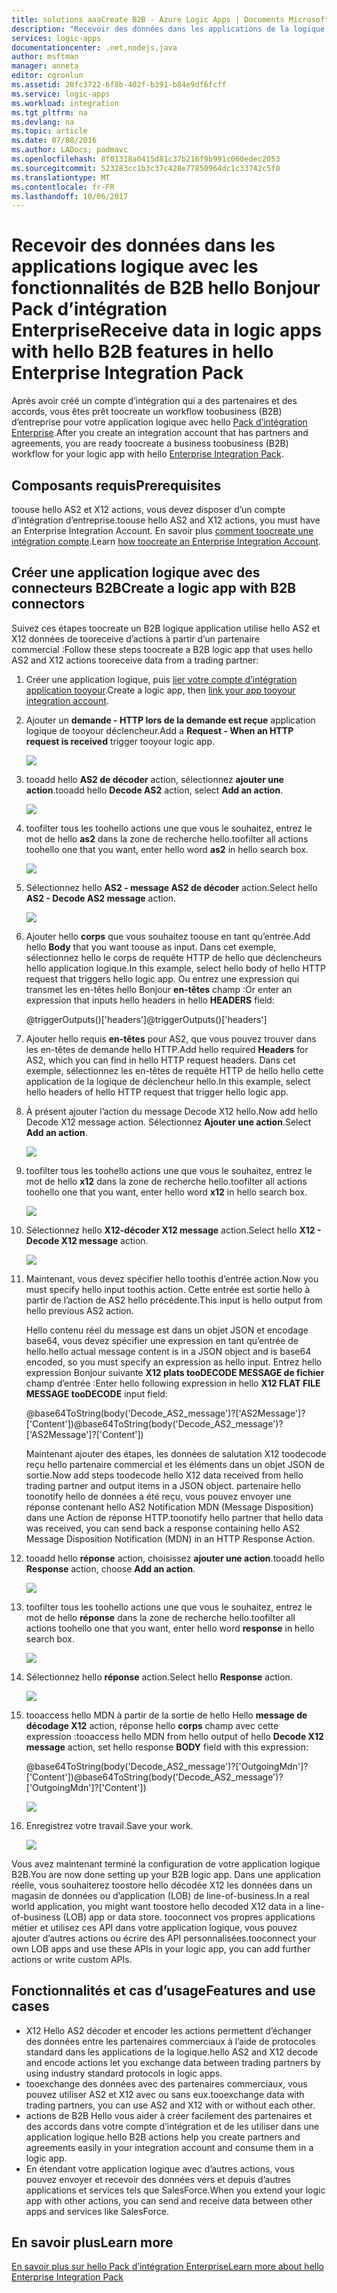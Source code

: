 ```yaml
---
title: solutions aaaCreate B2B - Azure Logic Apps | Documents Microsoft
description: "Recevoir des données dans les applications de la logique à l’aide des fonctionnalités de hello B2B Bonjour Pack d’intégration Enterprise"
services: logic-apps
documentationcenter: .net,nodejs,java
author: msftman
manager: anneta
editor: cgronlun
ms.assetid: 20fc3722-6f8b-402f-b391-b84e9df6fcff
ms.service: logic-apps
ms.workload: integration
ms.tgt_pltfrm: na
ms.devlang: na
ms.topic: article
ms.date: 07/08/2016
ms.author: LADocs; padmavc
ms.openlocfilehash: 8f01318a0415d81c37b216f9b991c060edec2053
ms.sourcegitcommit: 523283cc1b3c37c428e77850964dc1c33742c5f0
ms.translationtype: MT
ms.contentlocale: fr-FR
ms.lasthandoff: 10/06/2017
---
```

# <a name="receive-data-in-logic-apps-with-hello-b2b-features-in-hello-enterprise-integration-pack"></a><span data-ttu-id="f5a51-103">Recevoir des données dans les applications logique avec les fonctionnalités de B2B hello Bonjour Pack d’intégration Enterprise</span><span class="sxs-lookup"><span data-stu-id="f5a51-103">Receive data in logic apps with hello B2B features in hello Enterprise Integration Pack</span></span>

<span data-ttu-id="f5a51-104">Après avoir créé un compte d’intégration qui a des partenaires et des accords, vous êtes prêt toocreate un workflow toobusiness (B2B) d’entreprise pour votre application logique avec hello [Pack d’intégration Enterprise](logic-apps-enterprise-integration-overview.md).</span><span class="sxs-lookup"><span data-stu-id="f5a51-104">After you create an integration account that has partners and agreements, you are ready toocreate a business toobusiness (B2B) workflow for your logic app with hello [Enterprise Integration Pack](logic-apps-enterprise-integration-overview.md).</span></span>

## <a name="prerequisites"></a><span data-ttu-id="f5a51-105">Composants requis</span><span class="sxs-lookup"><span data-stu-id="f5a51-105">Prerequisites</span></span>

<span data-ttu-id="f5a51-106">toouse hello AS2 et X12 actions, vous devez disposer d’un compte d’intégration d’entreprise.</span><span class="sxs-lookup"><span data-stu-id="f5a51-106">toouse hello AS2 and X12 actions, you must have an Enterprise Integration Account.</span></span> <span data-ttu-id="f5a51-107">En savoir plus [comment toocreate une intégration compte](../logic-apps/logic-apps-enterprise-integration-accounts.md).</span><span class="sxs-lookup"><span data-stu-id="f5a51-107">Learn [how toocreate an Enterprise Integration Account](../logic-apps/logic-apps-enterprise-integration-accounts.md).</span></span>

## <a name="create-a-logic-app-with-b2b-connectors"></a><span data-ttu-id="f5a51-108">Créer une application logique avec des connecteurs B2B</span><span class="sxs-lookup"><span data-stu-id="f5a51-108">Create a logic app with B2B connectors</span></span>

<span data-ttu-id="f5a51-109">Suivez ces étapes toocreate un B2B logique application utilise hello AS2 et X12 données de tooreceive d’actions à partir d’un partenaire commercial :</span><span class="sxs-lookup"><span data-stu-id="f5a51-109">Follow these steps toocreate a B2B logic app that uses hello AS2 and X12 actions tooreceive data from a trading partner:</span></span>

1. <span data-ttu-id="f5a51-110">Créer une application logique, puis [lier votre compte d’intégration application tooyour](../logic-apps/logic-apps-enterprise-integration-accounts.md).</span><span class="sxs-lookup"><span data-stu-id="f5a51-110">Create a logic app, then [link your app tooyour integration account](../logic-apps/logic-apps-enterprise-integration-accounts.md).</span></span>

2. <span data-ttu-id="f5a51-111">Ajouter un **demande - HTTP lors de la demande est reçue** application logique de tooyour déclencheur.</span><span class="sxs-lookup"><span data-stu-id="f5a51-111">Add a **Request - When an HTTP request is received** trigger tooyour logic app.</span></span>

    ![](./media/logic-apps-enterprise-integration-b2b/flatfile-1.png)

3. <span data-ttu-id="f5a51-112">tooadd hello **AS2 de décoder** action, sélectionnez **ajouter une action**.</span><span class="sxs-lookup"><span data-stu-id="f5a51-112">tooadd hello **Decode AS2** action, select **Add an action**.</span></span>

    ![](./media/logic-apps-enterprise-integration-b2b/transform-2.png)

4. <span data-ttu-id="f5a51-113">toofilter tous les toohello actions une que vous le souhaitez, entrez le mot de hello **as2** dans la zone de recherche hello.</span><span class="sxs-lookup"><span data-stu-id="f5a51-113">toofilter all actions toohello one that you want, enter hello word **as2** in hello search box.</span></span>

    ![](./media/logic-apps-enterprise-integration-b2b/b2b-5.png)

5. <span data-ttu-id="f5a51-114">Sélectionnez hello **AS2 - message AS2 de décoder** action.</span><span class="sxs-lookup"><span data-stu-id="f5a51-114">Select hello **AS2 - Decode AS2 message** action.</span></span>

    ![](./media/logic-apps-enterprise-integration-b2b/b2b-6.png)

6. <span data-ttu-id="f5a51-115">Ajouter hello **corps** que vous souhaitez toouse en tant qu’entrée.</span><span class="sxs-lookup"><span data-stu-id="f5a51-115">Add hello **Body** that you want toouse as input.</span></span> <span data-ttu-id="f5a51-116">Dans cet exemple, sélectionnez hello le corps de requête HTTP de hello que déclencheurs hello application logique.</span><span class="sxs-lookup"><span data-stu-id="f5a51-116">In this example, select hello body of hello HTTP request that triggers hello logic app.</span></span> <span data-ttu-id="f5a51-117">Ou entrez une expression qui transmet les en-têtes hello Bonjour **en-têtes** champ :</span><span class="sxs-lookup"><span data-stu-id="f5a51-117">Or enter an expression that inputs hello headers in hello **HEADERS** field:</span></span>

    <span data-ttu-id="f5a51-118">@triggerOutputs()['headers']</span><span class="sxs-lookup"><span data-stu-id="f5a51-118">@triggerOutputs()['headers']</span></span>

7. <span data-ttu-id="f5a51-119">Ajouter hello requis **en-têtes** pour AS2, que vous pouvez trouver dans les en-têtes de demande hello HTTP.</span><span class="sxs-lookup"><span data-stu-id="f5a51-119">Add hello required **Headers** for AS2, which you can find in hello HTTP request headers.</span></span> <span data-ttu-id="f5a51-120">Dans cet exemple, sélectionnez les en-têtes de requête HTTP de hello hello cette application de la logique de déclencheur hello.</span><span class="sxs-lookup"><span data-stu-id="f5a51-120">In this example, select hello headers of hello HTTP request that trigger hello logic app.</span></span>

8. <span data-ttu-id="f5a51-121">À présent ajouter l’action du message Decode X12 hello.</span><span class="sxs-lookup"><span data-stu-id="f5a51-121">Now add hello Decode X12 message action.</span></span> <span data-ttu-id="f5a51-122">Sélectionnez **Ajouter une action**.</span><span class="sxs-lookup"><span data-stu-id="f5a51-122">Select **Add an action**.</span></span>

    ![](./media/logic-apps-enterprise-integration-b2b/b2b-9.png)

9. <span data-ttu-id="f5a51-123">toofilter tous les toohello actions une que vous le souhaitez, entrez le mot de hello **x12** dans la zone de recherche hello.</span><span class="sxs-lookup"><span data-stu-id="f5a51-123">toofilter all actions toohello one that you want, enter hello word **x12** in hello search box.</span></span>

    ![](./media/logic-apps-enterprise-integration-b2b/b2b-10.png)

10. <span data-ttu-id="f5a51-124">Sélectionnez hello **X12-décoder X12 message** action.</span><span class="sxs-lookup"><span data-stu-id="f5a51-124">Select hello **X12 - Decode X12 message** action.</span></span>

    ![](./media/logic-apps-enterprise-integration-b2b/b2b-as2message.png)

11. <span data-ttu-id="f5a51-125">Maintenant, vous devez spécifier hello toothis d’entrée action.</span><span class="sxs-lookup"><span data-stu-id="f5a51-125">Now you must specify hello input toothis action.</span></span> <span data-ttu-id="f5a51-126">Cette entrée est sortie hello à partir de l’action de AS2 hello précédente.</span><span class="sxs-lookup"><span data-stu-id="f5a51-126">This input is hello output from hello previous AS2 action.</span></span>

    <span data-ttu-id="f5a51-127">Hello contenu réel du message est dans un objet JSON et encodage base64, vous devez spécifier une expression en tant qu’entrée de hello.</span><span class="sxs-lookup"><span data-stu-id="f5a51-127">hello actual message content is in a JSON object and is base64 encoded, so you must specify an expression as hello input.</span></span> 
    <span data-ttu-id="f5a51-128">Entrez hello expression Bonjour suivante **X12 plats tooDECODE MESSAGE de fichier** champ d’entrée :</span><span class="sxs-lookup"><span data-stu-id="f5a51-128">Enter hello following expression in hello **X12 FLAT FILE MESSAGE tooDECODE** input field:</span></span>
    
    <span data-ttu-id="f5a51-129">@base64ToString(body('Decode_AS2_message')?['AS2Message']?['Content'])</span><span class="sxs-lookup"><span data-stu-id="f5a51-129">@base64ToString(body('Decode_AS2_message')?['AS2Message']?['Content'])</span></span>

    <span data-ttu-id="f5a51-130">Maintenant ajouter des étapes, les données de salutation X12 toodecode reçu hello partenaire commercial et les éléments dans un objet JSON de sortie.</span><span class="sxs-lookup"><span data-stu-id="f5a51-130">Now add steps toodecode hello X12 data received from hello trading partner and output items in a JSON object.</span></span> 
    <span data-ttu-id="f5a51-131">partenaire hello toonotify hello de données a été reçu, vous pouvez envoyer une réponse contenant hello AS2 Notification MDN (Message Disposition) dans une Action de réponse HTTP.</span><span class="sxs-lookup"><span data-stu-id="f5a51-131">toonotify hello partner that hello data was received, you can send back a response containing hello AS2 Message Disposition Notification (MDN) in an HTTP Response Action.</span></span>

12. <span data-ttu-id="f5a51-132">tooadd hello **réponse** action, choisissez **ajouter une action**.</span><span class="sxs-lookup"><span data-stu-id="f5a51-132">tooadd hello **Response** action, choose **Add an action**.</span></span>

    ![](./media/logic-apps-enterprise-integration-b2b/b2b-14.png)

13. <span data-ttu-id="f5a51-133">toofilter tous les toohello actions une que vous le souhaitez, entrez le mot de hello **réponse** dans la zone de recherche hello.</span><span class="sxs-lookup"><span data-stu-id="f5a51-133">toofilter all actions toohello one that you want, enter hello word **response** in hello search box.</span></span>

    ![](./media/logic-apps-enterprise-integration-b2b/b2b-15.png)

14. <span data-ttu-id="f5a51-134">Sélectionnez hello **réponse** action.</span><span class="sxs-lookup"><span data-stu-id="f5a51-134">Select hello **Response** action.</span></span>

    ![](./media/logic-apps-enterprise-integration-b2b/b2b-16.png)

15. <span data-ttu-id="f5a51-135">tooaccess hello MDN à partir de la sortie de hello Hello **message de décodage X12** action, réponse hello **corps** champ avec cette expression :</span><span class="sxs-lookup"><span data-stu-id="f5a51-135">tooaccess hello MDN from hello output of hello **Decode X12 message** action, set hello response **BODY** field with this expression:</span></span>

    <span data-ttu-id="f5a51-136">@base64ToString(body('Decode_AS2_message')?['OutgoingMdn']?['Content'])</span><span class="sxs-lookup"><span data-stu-id="f5a51-136">@base64ToString(body('Decode_AS2_message')?['OutgoingMdn']?['Content'])</span></span>

    ![](./media/logic-apps-enterprise-integration-b2b/b2b-17.png)  

16. <span data-ttu-id="f5a51-137">Enregistrez votre travail.</span><span class="sxs-lookup"><span data-stu-id="f5a51-137">Save your work.</span></span>

    ![](./media/logic-apps-enterprise-integration-b2b/transform-5.png)  

<span data-ttu-id="f5a51-138">Vous avez maintenant terminé la configuration de votre application logique B2B.</span><span class="sxs-lookup"><span data-stu-id="f5a51-138">You are now done setting up your B2B logic app.</span></span> <span data-ttu-id="f5a51-139">Dans une application réelle, vous souhaiterez toostore hello décodée X12 les données dans un magasin de données ou d’application (LOB) de line-of-business.</span><span class="sxs-lookup"><span data-stu-id="f5a51-139">In a real world application, you might want toostore hello decoded X12 data in a line-of-business (LOB) app or data store.</span></span> <span data-ttu-id="f5a51-140">tooconnect vos propres applications métier et utilisez ces API dans votre application logique, vous pouvez ajouter d’autres actions ou écrire des API personnalisées.</span><span class="sxs-lookup"><span data-stu-id="f5a51-140">tooconnect your own LOB apps and use these APIs in your logic app, you can add further actions or write custom APIs.</span></span>

## <a name="features-and-use-cases"></a><span data-ttu-id="f5a51-141">Fonctionnalités et cas d’usage</span><span class="sxs-lookup"><span data-stu-id="f5a51-141">Features and use cases</span></span>

* <span data-ttu-id="f5a51-142">X12 Hello AS2 décoder et encoder les actions permettent d’échanger des données entre les partenaires commerciaux à l’aide de protocoles standard dans les applications de la logique.</span><span class="sxs-lookup"><span data-stu-id="f5a51-142">hello AS2 and X12 decode and encode actions let you exchange data between trading partners by using industry standard protocols in logic apps.</span></span>
* <span data-ttu-id="f5a51-143">tooexchange des données avec des partenaires commerciaux, vous pouvez utiliser AS2 et X12 avec ou sans eux.</span><span class="sxs-lookup"><span data-stu-id="f5a51-143">tooexchange data with trading partners, you can use AS2 and X12 with or without each other.</span></span>
* <span data-ttu-id="f5a51-144">actions de B2B Hello vous aider à créer facilement des partenaires et des accords dans votre compte d’intégration et de les utiliser dans une application logique.</span><span class="sxs-lookup"><span data-stu-id="f5a51-144">hello B2B actions help you create partners and agreements easily in your integration account and consume them in a logic app.</span></span>
* <span data-ttu-id="f5a51-145">En étendant votre application logique avec d’autres actions, vous pouvez envoyer et recevoir des données vers et depuis d’autres applications et services tels que SalesForce.</span><span class="sxs-lookup"><span data-stu-id="f5a51-145">When you extend your logic app with other actions, you can send and receive data between other apps and services like SalesForce.</span></span>

## <a name="learn-more"></a><span data-ttu-id="f5a51-146">En savoir plus</span><span class="sxs-lookup"><span data-stu-id="f5a51-146">Learn more</span></span>
[<span data-ttu-id="f5a51-147">En savoir plus sur hello Pack d’intégration Enterprise</span><span class="sxs-lookup"><span data-stu-id="f5a51-147">Learn more about hello Enterprise Integration Pack</span></span>](logic-apps-enterprise-integration-overview.md)
